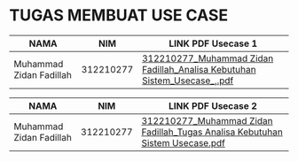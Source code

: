 # TUGAS MEMBUAT USE CASE

|  NAMA | NIM | LINK PDF Usecase 1 |
| --- | --- | --- | 
| Muhammad Zidan Fadillah | 312210277 | [312210277_Muhammad Zidan Fadillah_Analisa Kebutuhan Sistem_Usecase_,.pdf](https://github.com/user-attachments/files/15823560/312210277_Muhammad.Zidan.Fadillah_Analisa.Kebutuhan.Sistem_Usecase_.pdf)




|  NAMA | NIM | LINK PDF Usecase 2 |
| --- | --- | --- | 
| Muhammad Zidan Fadillah | 312210277 |[312210277_Muhammad Zidan Fadillah_Tugas Analisa Kebutuhan Sistem Usecase.pdf](https://github.com/user-attachments/files/15788888/312210277_Muhammad.Zidan.Fadillah_Tugas.Analisa.Kebutuhan.Sistem.Usecase.pdf)

